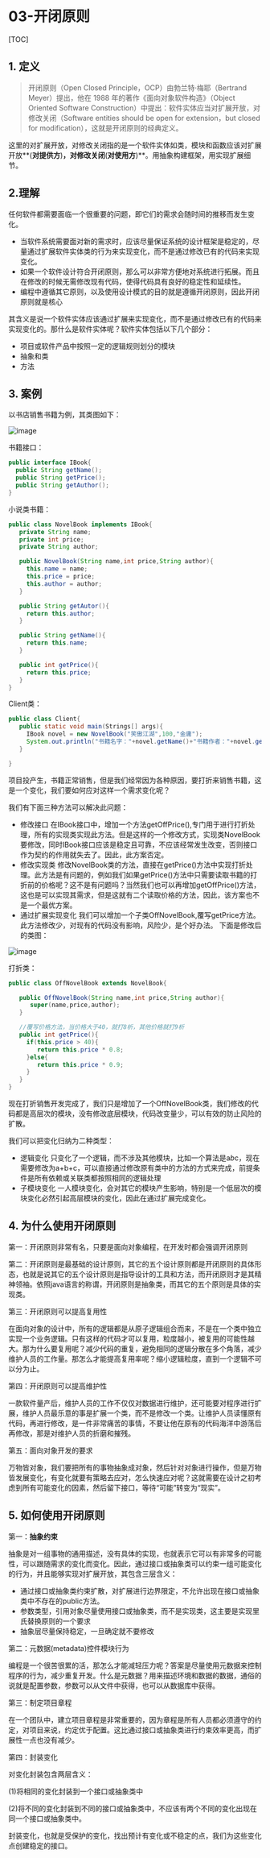 # 03-开闭原则

[TOC]

## 1. 定义

>  开闭原则（Open Closed Principle，OCP）由勃兰特·梅耶（Bertrand Meyer）提出，他在 1988 年的著作《面向对象软件构造》（Object Oriented Software Construction）中提出：软件实体应当对扩展开放，对修改关闭（Software entities should be open for extension，but closed for modification），这就是开闭原则的经典定义。

这里的对扩展开放，对修改关闭指的是一个软件实体如类，模块和函数应该对扩展开放**(**对提供方**)**，对修改关闭**(**对使用方**)**。用抽象构建框架，用实现扩展细节。

## 2.理解

任何软件都需要面临一个很重要的问题，即它们的需求会随时间的推移而发生变化。

- 当软件系统需要面对新的需求时，应该尽量保证系统的设计框架是稳定的，尽量通过扩展软件实体类的行为来实现变化，而不是通过修改已有的代码来实现变化。
- 如果一个软件设计符合开闭原则，那么可以非常方便地对系统进行拓展。而且在修改的时候无需修改现有代码，使得代码具有良好的稳定性和延续性。
- 编程中遵循其它原则，以及使用设计模式的目的就是遵循开闭原则，因此开闭原则就是核心

其含义是说一个软件实体应该通过扩展来实现变化，而不是通过修改已有的代码来实现变化的。那什么是软件实体呢？软件实体包括以下几个部分：

- 项目或软件产品中按照一定的逻辑规则划分的模块
- 抽象和类
- 方法

## 3. 案例

以书店销售书籍为例，其类图如下：

![image](assets/1611106888694-2743330d-0d54-429f-8936-3278dba6433b.jpeg)



书籍接口：

```java
public interface IBook{
  public String getName();
  public String getPrice();
  public String getAuthor();
}
```

小说类书籍：

```java
public class NovelBook implements IBook{
   private String name;
   private int price;
   private String author;

   public NovelBook(String name,int price,String author){
     this.name = name;
     this.price = price;
     this.author = author;
   }

   public String getAutor(){
     return this.author;
   }

   public String getName(){
     return this.name;
   }  

   public int getPrice(){
     return this.price;
   } 
}
```

Client类：

```java
public class Client{
   public static void main(Strings[] args){
     IBook novel = new NovelBook("笑傲江湖",100,"金庸");
     System.out.println("书籍名字："+novel.getName()+"书籍作者："+novel.getAuthor()+"书籍价格："+novel.getPrice());
   }

}
```

项目投产生，书籍正常销售，但是我们经常因为各种原因，要打折来销售书籍，这是一个变化，我们要如何应对这样一个需求变化呢？



我们有下面三种方法可以解决此问题：

- 修改接口
  在IBook接口中，增加一个方法getOffPrice(),专门用于进行打折处理，所有的实现类实现此方法。但是这样的一个修改方式，实现类NovelBook要修改，同时IBook接口应该是稳定且可靠，不应该经常发生改变，否则接口作为契约的作用就失去了。因此，此方案否定。
- 修改实现类
  修改NovelBook类的方法，直接在getPrice()方法中实现打折处理。此方法是有问题的，例如我们如果getPrice()方法中只需要读取书籍的打折前的价格呢？这不是有问题吗？当然我们也可以再增加getOffPrice()方法，这也是可以实现其需求，但是这就有二个读取价格的方法，因此，该方案也不是一个最优方案。
- 通过扩展实现变化
  我们可以增加一个子类OffNovelBook,覆写getPrice方法。此方法修改少，对现有的代码没有影响，风险少，是个好办法。
  下面是修改后的类图：



![image](assets/1611106962850-655bf4b6-db33-48d9-8f5f-1878f382f1b2.jpeg)



打折类：

```java
public class OffNovelBook extends NovelBook{

   public OffNovelBook(String name,int price,String author){
      super(name,price,author);
   }

   //覆写价格方法，当价格大于40，就打8析，其他价格就打9析
   public int getPrice(){
     if(this.price > 40){
        return this.price * 0.8;
     }else{
        return this.price * 0.9;
     }     
   } 
}
```

现在打折销售开发完成了，我们只是增加了一个OffNovelBook类，我们修改的代码都是高层次的模块，没有修改底层模块，代码改变量少，可以有效的防止风险的扩散。

我们可以把变化归纳为二种类型：

- 逻辑变化
  只变化了一个逻辑，而不涉及其他模块，比如一个算法是a*b*c，现在需要修改为a+b+c，可以直接通过修改原有类中的方法的方式来完成，前提条件是所有依赖或关联类都按照相同的逻辑处理
- 子模块变化
  一人模块变化，会对其它的模块产生影响，特别是一个低层次的模块变化必然引起高层模块的变化，因此在通过扩展完成变化。



## 4. 为什么使用开闭原则

第一：开闭原则非常有名，只要是面向对象编程，在开发时都会强调开闭原则

第二：开闭原则是最基础的设计原则，其它的五个设计原则都是开闭原则的具体形态，也就是说其它的五个设计原则是指导设计的工具和方法，而开闭原则才是其精神领袖。依照java语言的称谓，开闭原则是抽象类，而其它的五个原则是具体的实现类。

第三：开闭原则可以提高复用性

在面向对象的设计中，所有的逻辑都是从原子逻辑组合而来，不是在一个类中独立实现一个业务逻辑。只有这样的代码才可以复用，粒度越小，被复用的可能性越大。那为什么要复用呢？减少代码的重复，避免相同的逻辑分散在多个角落，减少维护人员的工作量。那怎么才能提高复用率呢？缩小逻辑粒度，直到一个逻辑不可以分为止。

第四：开闭原则可以提高维护性

一款软件量产后，维护人员的工作不仅仅对数据进行维护，还可能要对程序进行扩展，维护人员最乐意的事是扩展一个类，而不是修改一个类。让维护人员读懂原有代码，再进行修改，是一件非常痛苦的事情，不要让他在原有的代码海洋中游荡后再修改，那是对维护人员的折磨和摧残。

第五：面向对象开发的要求

万物皆对象，我们要把所有的事物抽象成对象，然后针对对象进行操作，但是万物皆发展变化，有变化就要有策略去应对，怎么快速应对呢？这就需要在设计之初考虑到所有可能变化的因素，然后留下接口，等待“可能”转变为“现实”。

## 5. 如何使用开闭原则

第一：**抽象约束**

抽象是对一组事物的通用描述，没有具体的实现，也就表示它可以有非常多的可能性，可以跟随需求的变化而变化。因此，通过接口或抽象类可以约束一组可能变化的行为，并且能够实现对扩展开放，其包含三层含义：

- 通过接口或抽象类约束扩散，对扩展进行边界限定，不允许出现在接口或抽象类中不存在的public方法。
- 参数类型，引用对象尽量使用接口或抽象类，而不是实现类，这主要是实现里氏替换原则的一个要求
- 抽象层尽量保持稳定，一旦确定就不要修改



第二：元数据(metadata)控件模块行为

编程是一个很苦很累的活，那怎么才能减轻压力呢？答案是尽量使用元数据来控制程序的行为，减少重复开发。什么是元数据？用来描述环境和数据的数据，通俗的说就是配置参数，参数可以从文件中获得，也可以从数据库中获得。



第三：制定项目章程

在一个团队中，建立项目章程是非常重要的，因为章程是所有人员都必须遵守的约定，对项目来说，约定优于配置。这比通过接口或抽象类进行约束效率更高，而扩展性一点也没有减少。



第四：封装变化

对变化封装包含两层含义：

(1)将相同的变化封装到一个接口或抽象类中

(2)将不同的变化封装到不同的接口或抽象类中，不应该有两个不同的变化出现在同一个接口或抽象类中。

封装变化，也就是受保护的变化，找出预计有变化或不稳定的点，我们为这些变化点创建稳定的接口。